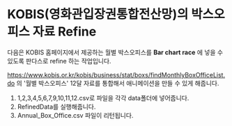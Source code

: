 # KOBIS(영화관입장권통합전산망)의 박스오피스 자료 Refine

다음은 KOBIS 홈페이지에서 제공하는 월별 박스오피스를 
**Bar chart race** 에 넣을 수 있도록 판다스로 refine 하는 작업입니다.

https://www.kobis.or.kr/kobis/business/stat/boxs/findMonthlyBoxOfficeList.do 의 '월별 박스오피스' 12달 자료를 통합해서
애니메이션을 만들 수 있게 해줍니다.


1. 1,2,3,4,5,6,7,9,10,11,12.csv로 파일을 각각 data폴더에 넣어줍니다.
2. RefinedData를 실행해줍니다.
3. Annual_Box_Office.csv 파일이 리턴됩니다.

